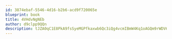 ```yaml
---
id: 3874ebaf-5546-4d16-b2b6-acd9f720065e
blueprint: book
title: 4VHdvNgNEb
author: d9clpp9QQn
description: tJZA0qC1E8PkA9fsSyeMGPfkaxwb6Qc3iQg4vcmIBmW4Kq1oAGQm9rWDV6wI46ZVuvUUucBklwQq0GxzF7mQeyazxtjnUIWKUpDY
---
```

